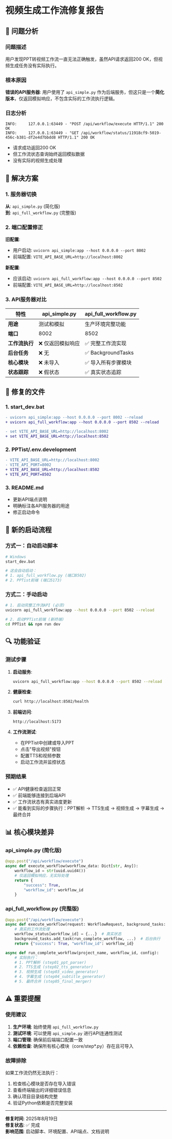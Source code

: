 # 视频生成工作流修复报告

## 🚨 问题分析

### 问题描述
用户发现PPT转视频工作流一直无法正确触发，虽然API请求返回200 OK，但视频生成任务没有实际执行。

### 根本原因
**错误的API服务器**: 用户使用了 `api_simple.py` 作为后端服务，但这只是一个**简化版本**，仅返回模拟响应，不包含实际的工作流执行逻辑。

### 日志分析
```
INFO:     127.0.0.1:63449 - "POST /api/workflow/execute HTTP/1.1" 200 OK
INFO:     127.0.0.1:63449 - "GET /api/workflow/status/11918cf9-5019-456c-b381-df2e4d7bbdd8 HTTP/1.1" 200 OK
```
- 请求成功返回200 OK
- 但工作流状态查询始终返回模拟数据
- 没有实际的视频生成处理

## 🔧 解决方案

### 1. 服务器切换
**从**: `api_simple.py` (简化版)  
**到**: `api_full_workflow.py` (完整版)

### 2. 端口配置修正
**旧配置**:
- 用户启动: `uvicorn api_simple:app --host 0.0.0.0 --port 8002`
- 前端配置: `VITE_API_BASE_URL=http://localhost:8002`

**新配置**:
- 应该启动: `uvicorn api_full_workflow:app --host 0.0.0.0 --port 8502`
- 前端配置: `VITE_API_BASE_URL=http://localhost:8502`

### 3. API服务器对比

| 特性 | api_simple.py | api_full_workflow.py |
|------|---------------|---------------------|
| **用途** | 测试和模拟 | 生产环境完整功能 |
| **端口** | 8002 | 8502 |
| **工作流执行** | ❌ 仅返回模拟响应 | ✅ 完整工作流实现 |
| **后台任务** | ❌ 无 | ✅ BackgroundTasks |
| **核心模块** | ❌ 未导入 | ✅ 导入所有步骤模块 |
| **状态跟踪** | ❌ 假状态 | ✅ 真实状态追踪 |

## 📁 修复的文件

### 1. start_dev.bat
```diff
- uvicorn api_simple:app --host 0.0.0.0 --port 8002 --reload
+ uvicorn api_full_workflow:app --host 0.0.0.0 --port 8502 --reload

- set VITE_API_BASE_URL=http://localhost:8002
+ set VITE_API_BASE_URL=http://localhost:8502
```

### 2. PPTist/.env.development
```diff
- VITE_API_BASE_URL=http://localhost:8002
- VITE_API_PORT=8002
+ VITE_API_BASE_URL=http://localhost:8502
+ VITE_API_PORT=8502
```

### 3. README.md
- 更新API端点说明
- 明确标注各API服务器的用途
- 修正启动命令

## 🚀 新的启动流程

### 方式一：自动启动脚本
```bash
# Windows
start_dev.bat

# 这会自动启动：
# 1. api_full_workflow.py (端口8502)
# 2. PPTist前端 (端口5173)
```

### 方式二：手动启动
```bash
# 1. 启动完整工作流API (必须)
uvicorn api_full_workflow:app --host 0.0.0.0 --port 8502 --reload

# 2. 启动PPTist前端 (新终端)
cd PPTist && npm run dev
```

## 🔍 功能验证

### 测试步骤
1. **启动服务**:
   ```bash
   uvicorn api_full_workflow:app --host 0.0.0.0 --port 8502 --reload
   ```

2. **健康检查**:
   ```bash
   curl http://localhost:8502/health
   ```

3. **前端访问**:
   ```
   http://localhost:5173
   ```

4. **工作流测试**:
   - 在PPTist中创建或导入PPT
   - 点击"导出视频"按钮
   - 配置TTS和视频参数
   - 启动工作流并监控状态

### 预期结果
- ✅ API健康检查返回正常
- ✅ 前端能够连接到后端API
- ✅ 工作流状态有真实进度更新
- ✅ 能看到实际的步骤执行：PPT解析 → TTS生成 → 视频生成 → 字幕生成 → 最终合并

## 📊 核心模块差异

### api_simple.py (简化版)
```python
@app.post("/api/workflow/execute")
async def execute_workflow(workflow_data: Dict[str, Any]):
    workflow_id = str(uuid.uuid4())
    # 仅返回模拟响应，无实际处理
    return {
        "success": True,
        "workflow_id": workflow_id
    }
```

### api_full_workflow.py (完整版)
```python
@app.post("/api/workflow/execute")
async def execute_workflow(request: WorkflowRequest, background_tasks: BackgroundTasks):
    # 真实的工作流处理
    workflow_status[workflow_id] = {...}  # 真实状态
    background_tasks.add_task(run_complete_workflow, ...)  # 后台执行
    return {"success": True, "workflow_id": workflow_id}

async def run_complete_workflow(project_name, workflow_id, config):
    # 实际执行：
    # 1. PPT解析 (step01_ppt_parser)
    # 2. TTS生成 (step02_tts_generator) 
    # 3. 视频生成 (step03_video_generator)
    # 4. 字幕生成 (step04_subtitle_generator)
    # 5. 最终合并 (step05_final_merger)
```

## ⚠️ 重要提醒

### 使用建议
1. **生产环境**: 始终使用 `api_full_workflow.py`
2. **测试环境**: 可以使用 `api_simple.py` 进行API连通性测试
3. **端口管理**: 确保前后端端口配置一致
4. **依赖检查**: 确保所有核心模块（core/step*.py）存在且可导入

### 故障排除
如果工作流仍然无法执行：
1. 检查核心模块是否存在导入错误
2. 查看终端输出的详细错误信息
3. 确认项目目录结构完整
4. 验证Python依赖是否完整安装

---

**修复时间**: 2025年8月19日  
**修复状态**: ✅ 完成  
**影响范围**: 启动脚本、环境配置、API端点、文档说明
